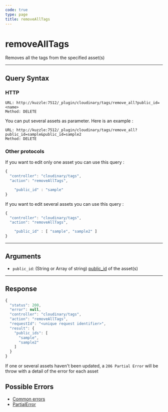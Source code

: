 ```yaml
--- 
code: true
type: page
title: removeAllTags
--- 
```


# removeAllTags

Removes all the tags from the specified asset(s)

--- 

## Query Syntax 

### HTTP 

```http
URL: http://kuzzle:7512/_plugin/cloudinary/tags/remove_all?public_id=<name>
Method: DELETE
```

You can put several assets as parameter. Here is an example :
```http
URL: http://kuzzle:7512/_plugin/cloudinary/tags/remove_all?public_id=sample&public_id=sample2
Method: DELETE
```

### Other protocols 

If you want to edit only one asset you can use this query : 
```js
{
  "controller": "cloudinary/tags",
  "action": "removeAllTags",

	"public_id" : "sample" 
}
```

If you want to edit several assets you can use this query : 
```js
{
  "controller": "cloudinary/tags",
  "action": "removeAllTags",

	"public_id" : [ "sample", "sample2" ] 
}
```
---

## Arguments 

- `public_id`: (String or Array of string) [public_id](https://cloudinary.com/documentation/upload_images#public_id_the_image_identifier) of the asset(s) 

---

## Response 

```js
{
  "status": 200,
  "error": null,
  "controller": "cloudinary/tags",
  "action": "removeAllTags",
  "requestId": "<unique request identifier>",
  "result": {
    "public_ids": [
      "sample",
      "sample2"
    ] 
  }
}
```

If one or several assets haven't been updated, a `206 Partial Error` will be throw with a detail of the error for each asset

## Possible Errors 

- <a href="/core/1/api/essentials/errors/#common-errors">Common errors</a>
- <a href="/core/1/api/essentials/errors/#specific-errors">PartialError</a>
